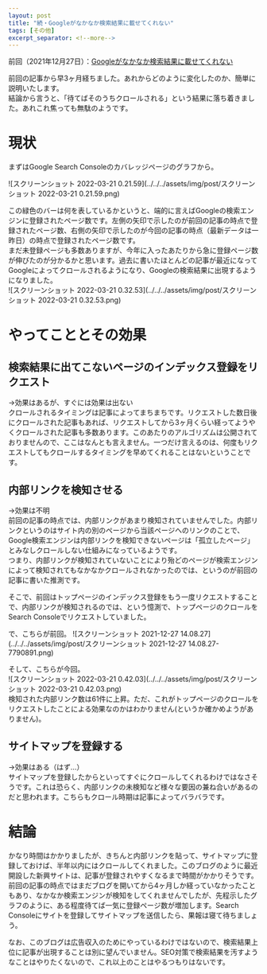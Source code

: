 ```yaml
---
layout: post
title: "続・Googleがなかなか検索結果に載せてくれない"
tags: [その他]
excerpt_separator: <!--more-->
---
```


前回（2021年12月27日）：[Googleがなかなか検索結果に載せてくれない](https://blog.yotiosoft.com/2021/12/27/Google%E3%81%8C%E3%81%AA%E3%81%8B%E3%81%AA%E3%81%8B%E6%A4%9C%E7%B4%A2%E7%B5%90%E6%9E%9C%E3%81%AB%E8%BC%89%E3%81%9B%E3%81%A6%E3%81%8F%E3%82%8C%E3%81%AA%E3%81%84.html)  

前回の記事から早3ヶ月経ちました。あれからどのように変化したのか、簡単に説明いたします。  
結論から言うと、「待てばそのうちクロールされる」という結果に落ち着きました。あれこれ焦っても無駄のようです。

<!--more-->  

# 現状

まずはGoogle Search Consoleのカバレッジページのグラフから。

![スクリーンショット 2022-03-21 0.21.59](../../../assets/img/post/スクリーンショット 2022-03-21 0.21.59.png)

この緑色のバーは何を表しているかというと、端的に言えばGoogleの検索エンジンに登録されたページ数です。左側の矢印で示したのが前回の記事の時点で登録されたページ数、右側の矢印で示したのが今回の記事の時点（最新データは一昨日）の時点で登録されたページ数です。  
まだ未登録ページも多数ありますが、今年に入ったあたりから急に登録ページ数が伸びたのが分かるかと思います。過去に書いたほとんどの記事が最近になってGoogleによってクロールされるようになり、Googleの検索結果に出現するようになりました。  
![スクリーンショット 2022-03-21 0.32.53](../../../assets/img/post/スクリーンショット 2022-03-21 0.32.53.png)  

# やってこととその効果

## 検索結果に出てこないページのインデックス登録をリクエスト

→効果はあるが、すぐには効果は出ない  
クロールされるタイミングは記事によってまちまちです。リクエストした数日後にクロールされた記事もあれば、リクエストしてから3ヶ月くらい経ってようやくクロールされた記事も多数あります。このあたりのアルゴリズムは公開されておりませんので、ここはなんとも言えません。一つだけ言えるのは、何度もリクエストしてもクロールするタイミングを早めてくれることはないということです。

## 内部リンクを検知させる

→効果は不明  
前回の記事の時点では、内部リンクがあまり検知されていませんでした。内部リンクというのはサイト内の別のページから当該ページへのリンクのことで、Google検索エンジンは内部リンクを検知できないページは「孤立したページ」とみなしクロールしない仕組みになっているようです。  
つまり、内部リンクが検知されていないことにより殆どのページが検索エンジンによって検知されてもなかなかクロールされなかったのでは、というのが前回の記事に書いた推測です。  

そこで、前回はトップページのインデックス登録をもう一度リクエストすることで、内部リンクが検知されるのでは、という憶測で、トップページのクロールをSearch Consoleでリクエストしていました。  

で、こちらが前回。  ![スクリーンショット 2021-12-27 14.08.27](../../../assets/img/post/スクリーンショット 2021-12-27 14.08.27-7790891.png)  

そして、こちらが今回。  
![スクリーンショット 2022-03-21 0.42.03](../../../assets/img/post/スクリーンショット 2022-03-21 0.42.03.png)  
検知された内部リンク数は61件に上昇。ただ、これがトップページのクロールをリクエストしたことによる効果なのかはわかりません(というか確かめようがありません)。

## サイトマップを登録する

→効果はある（はず…）  
サイトマップを登録したからといってすぐにクロールしてくれるわけではなさそうです。これは恐らく、内部リンクの未検知など様々な要因の兼ね合いがあるのだと思われます。こちらもクロール時期は記事によってバラバラです。

# 結論

かなり時間はかかりましたが、きちんと内部リンクを貼って、サイトマップに登録しておけば、半年以内にはクロールしてくれました。このブログのように最近開設した新興サイトは、記事が登録されやすくなるまで時間がかかりそうです。前回の記事の時点ではまだブログを開いてから4ヶ月しか経っていなかったこともあり、なかなか検索エンジンが検知をしてくれませんでしたが、先程示したグラフのように、ある程度待てば一気に登録ページ数が増加します。Search Consoleにサイトを登録してサイトマップを送信したら、果報は寝て待ちましょう。  

なお、このブログは広告収入のためにやっているわけではないので、検索結果上位に記事が出現することは別に望んでいません。SEO対策で検索結果を汚すようなことはやりたくないので、これ以上のことはやるつもりはないです。

